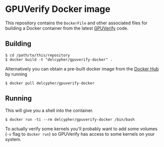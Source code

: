 GPUVerify Docker image
======================

This repository contains the ``DockerFile`` and other associated files
for building a Docker container from the latest [GPUVerify](https://gpuverify.codeplex.com/) code.

Building
--------

```
$ cd /path/to/this/repository
$ docker build -t "delcypher/gpuverify-docker" .
```

Alternatively you can obtain a pre-built docker image from the [Docker Hub](https://registry.hub.docker.com/u/delcypher/gpuverify-docker/)
by running

```
$ docker pull delcypher/gpuverify-docker
```

Running
-------

This will give you a shell into the container.

```
$ docker run -ti --rm delcypher/gpuverify-docker /bin/bash
```

To actually verify some kernels you'll probably want to add
some volumes (``-v`` flag to ``docker run``) so GPUVerify has
access to some kernels on your system.
